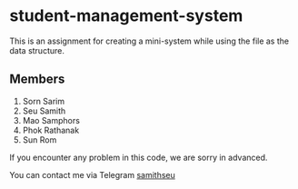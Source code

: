 # student-management-system
This is an assignment for creating a mini-system while using the file as the data structure. 
## Members
1. Sorn Sarim
2. Seu Samith
3. Mao Samphors
4. Phok Rathanak
5. Sun Rom

If you encounter any problem in this code, we are sorry in advanced.

You can contact me via Telegram <a href="t.me/samithseu">samithseu</a>
